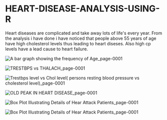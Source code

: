 # HEART-DISEASE-ANALYSIS-USING-R
Heart diseases are complicated and take away lots of life's every year. 
From the analysis i have done i have noticed that people above 55 years of age have high cholesterol levels thus leading to heart diseses.
Also high cp levels have a lead cause to heart failure.

![A bar graph showing the frequency of Age_page-0001](https://user-images.githubusercontent.com/43335958/201362172-74ef69c6-1ffa-4e2e-a2ab-6a5727377ed4.jpg)


![TRESTBPS vs THALACH_page-0001](https://user-images.githubusercontent.com/43335958/201362041-40ed8398-4439-4888-89ca-74945f318815.jpg)


![Trestbps level vs Chol level( persons resting blood pressure vs cholesterol level)_page-0001](https://user-images.githubusercontent.com/43335958/201362070-db312712-837d-4180-88bc-2f9a3a77b796.jpg)


![OLD PEAK IN HEART DISEASE_page-0001](https://user-images.githubusercontent.com/43335958/201362087-0da2a31e-476e-4c33-876e-3bc12a28c373.jpg)



![Box Plot Illustrating Details of Hear Attack Patients_page-0001](https://user-images.githubusercontent.com/43335958/201362131-aa6d4f0a-8c91-4597-b94c-c6dedd1a8e40.jpg)



![Box Plot Illustrating Details of Hear Attack Patients_page-0001](https://user-images.githubusercontent.com/43335958/201362237-7573648d-7697-48c6-a0f2-dff91939cf5b.jpg)
